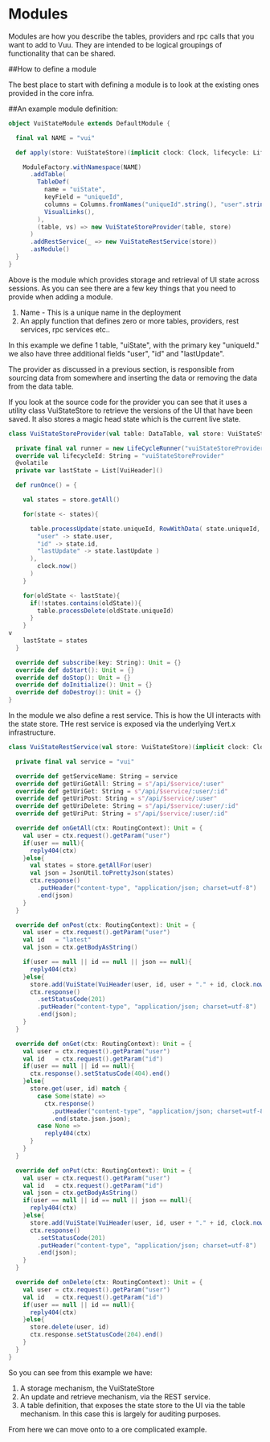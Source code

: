 # Modules

Modules are how you describe the tables, providers and rpc calls that you want to add to Vuu. They are intended to be logical groupings of functionality that can be shared. 

##How to define a module

The best place to start with defining a module is to look at the existing ones provided in the core infra. 

##An example module definition:

```scala
object VuiStateModule extends DefaultModule {

  final val NAME = "vui"

  def apply(store: VuiStateStore)(implicit clock: Clock, lifecycle: LifecycleContainer): ViewServerModule = {

    ModuleFactory.withNamespace(NAME)
      .addTable(
        TableDef(
          name = "uiState",
          keyField = "uniqueId",
          columns = Columns.fromNames("uniqueId".string(), "user".string(), "id".string(), "lastUpdate".long()),
          VisualLinks(),
        ),
        (table, vs) => new VuiStateStoreProvider(table, store)
      )
      .addRestService(_ => new VuiStateRestService(store))
      .asModule()
  }
}
```

Above is the module which provides storage and retrieval of UI state across sessions. As you can see there are a few key things that you need to provide when adding a module. 

1. Name - This is a unique name in the deployment
2. An apply function that defines zero or more tables, providers, rest services, rpc services etc..

In this example we define 1 table, "uiState", with the primary key "uniqueId." we also have three additional fields "user", "id" and "lastUpdate". 

The provider as discussed in a previous section, is responsible from sourcing data from somewhere and inserting the data or removing the data from the data table. 

If you look at the source code for the provider you can see that it uses a utility class VuiStateStore to retrieve the versions of the UI that have been saved. It also stores a magic
head state which is the current live state. 

```scala
class VuiStateStoreProvider(val table: DataTable, val store: VuiStateStore)(implicit clock: Clock, lifecycleContainer: LifecycleContainer) extends Provider {

  private final val runner = new LifeCycleRunner("vuiStateStoreProviderRunner", () => runOnce(), minCycleTime = 10)
  override val lifecycleId: String = "vuiStateStoreProvider"
  @volatile
  private var lastState = List[VuiHeader]()

  def runOnce() = {

    val states = store.getAll()

    for(state <- states){

      table.processUpdate(state.uniqueId, RowWithData( state.uniqueId, Map("uniqueId" ->  state.uniqueId,
        "user" -> state.user,
        "id" -> state.id,
        "lastUpdate" -> state.lastUpdate )
      ),
        clock.now()
      )
    }

    for(oldState <- lastState){
      if(!states.contains(oldState)){
        table.processDelete(oldState.uniqueId)
      }
    }
v
    lastState = states
  }

  override def subscribe(key: String): Unit = {}
  override def doStart(): Unit = {}
  override def doStop(): Unit = {}
  override def doInitialize(): Unit = {}
  override def doDestroy(): Unit = {}
}
```

In the module we also define a rest service. This is how the UI interacts with the state store. THe rest service is exposed via the underlying Vert.x
infrastructure. 

```scala
class VuiStateRestService(val store: VuiStateStore)(implicit clock: Clock) extends RestService {

  private final val service = "vui"

  override def getServiceName: String = service
  override def getUriGetAll: String = s"/api/$service/:user"
  override def getUriGet: String = s"/api/$service/:user/:id"
  override def getUriPost: String = s"/api/$service/:user"
  override def getUriDelete: String = s"/api/$service/:user/:id"
  override def getUriPut: String = s"/api/$service/:user/:id"

  override def onGetAll(ctx: RoutingContext): Unit = {
    val user = ctx.request().getParam("user")
    if(user == null){
      reply404(ctx)
    }else{
      val states = store.getAllFor(user)
      val json = JsonUtil.toPrettyJson(states)
      ctx.response()
        .putHeader("content-type", "application/json; charset=utf-8")
        .end(json)
    }
  }

  override def onPost(ctx: RoutingContext): Unit = {
    val user = ctx.request().getParam("user")
    val id   = "latest"
    val json = ctx.getBodyAsString()

    if(user == null || id == null || json == null){
      reply404(ctx)
    }else{
      store.add(VuiState(VuiHeader(user, id, user + "." + id, clock.now()), VuiJsonState(json)))
      ctx.response()
        .setStatusCode(201)
        .putHeader("content-type", "application/json; charset=utf-8")
        .end(json);
    }
  }

  override def onGet(ctx: RoutingContext): Unit = {
    val user = ctx.request().getParam("user")
    val id   = ctx.request().getParam("id")
    if(user == null || id == null){
      ctx.response().setStatusCode(404).end()
    }else{
      store.get(user, id) match {
        case Some(state) =>
          ctx.response()
            .putHeader("content-type", "application/json; charset=utf-8")
            .end(state.json.json);
        case None =>
          reply404(ctx)
      }
    }
  }

  override def onPut(ctx: RoutingContext): Unit = {
    val user = ctx.request().getParam("user")
    val id   = ctx.request().getParam("id")
    val json = ctx.getBodyAsString()
    if(user == null || id == null || json == null){
      reply404(ctx)
    }else{
      store.add(VuiState(VuiHeader(user, id, user + "." + id, clock.now()), VuiJsonState(json)))
      ctx.response()
        .setStatusCode(201)
        .putHeader("content-type", "application/json; charset=utf-8")
        .end(json);
    }
  }

  override def onDelete(ctx: RoutingContext): Unit = {
    val user = ctx.request().getParam("user")
    val id   = ctx.request().getParam("id")
    if(user == null || id == null){
      reply404(ctx)
    }else{
      store.delete(user, id)
      ctx.response.setStatusCode(204).end()
    }
  }
}


```

So you can see from this example we have:

1. A storage mechanism, the VuiStateStore
2. An update and retrieve mechanism, via the REST service. 
3. A table definition, that exposes the state store to the UI via the table mechanism. In this case this is largely for auditing purposes. 

From here we can move onto to a ore complicated example. 